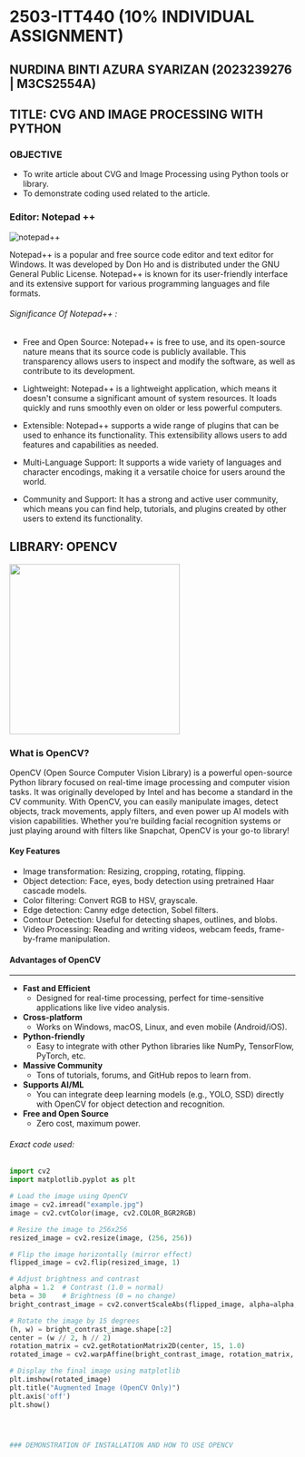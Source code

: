 # 2503-ITT440 (10% INDIVIDUAL ASSIGNMENT)

## NURDINA BINTI AZURA SYARIZAN (2023239276 | M3CS2554A)

## TITLE: CVG AND IMAGE PROCESSING WITH PYTHON


### OBJECTIVE
- To write article about CVG and Image Processing using Python tools or library.
- To demonstrate coding used related to the article.

### Editor: Notepad ++


![notepad++](https://github.com/----)

Notepad++ is a popular and free source code editor and text editor for Windows. It was developed by Don Ho and is distributed under the GNU General Public License. Notepad++ is known for its user-friendly interface and its extensive support for various programming languages and file formats.


###### Significance Of Notepad++ :

- Free and Open Source: Notepad++ is free to use, and its open-source nature means that its source code is publicly available. This transparency allows users to inspect and modify the software, as well as contribute to its development.

- Lightweight: Notepad++ is a lightweight application, which means it doesn't consume a significant amount of system resources. It loads quickly and runs smoothly even on older or less powerful computers.

- Extensible: Notepad++ supports a wide range of plugins that can be used to enhance its functionality. This extensibility allows users to add features and capabilities as needed.

- Multi-Language Support: It supports a wide variety of languages and character encodings, making it a versatile choice for users around the world.

- Community and Support: It has a strong and active user community, which means you can find help, tutorials, and plugins created by other users to extend its functionality.


## LIBRARY: OPENCV
<img src="https://github.com/user-attachments/assets/9b29b3a7-4590-42b1-b614-acf8f2a770ab" width="300" />


### What is OpenCV?

OpenCV (Open Source Computer Vision Library) is a powerful open-source Python library focused on real-time image processing and computer vision tasks. It was originally developed by Intel and has become a standard in the CV community.
With OpenCV, you can easily manipulate images, detect objects, track movements, apply filters, and even power up AI models with vision capabilities. Whether you're building facial recognition systems or just playing around with filters like Snapchat, OpenCV is your go-to library!

#### Key Features
- Image transformation: Resizing, cropping, rotating, flipping.
- Object detection: Face, eyes, body detection using pretrained Haar cascade models.
- Color filtering: Convert RGB to HSV, grayscale.
- Edge detection: Canny edge detection, Sobel filters.
- Contour Detection: Useful for detecting shapes, outlines, and blobs.
- Video Processing: Reading and writing videos, webcam feeds, frame-by-frame manipulation.

#### Advantages of OpenCV
***
* __Fast and Efficient__
	* Designed for real-time processing, perfect for time-sensitive applications like live video analysis.
* __Cross-platform__
	* Works on Windows, macOS, Linux, and even mobile (Android/iOS).
* __Python-friendly__
	* Easy to integrate with other Python libraries like NumPy, TensorFlow, PyTorch, etc.
* __Massive Community__
	* Tons of tutorials, forums, and GitHub repos to learn from.
* __Supports AI/ML__
	* You can integrate deep learning models (e.g., YOLO, SSD) directly with OpenCV for object detection and recognition.
* __Free and Open Source__
	* Zero cost, maximum power.

###### Exact code used:
```py
import cv2
import matplotlib.pyplot as plt

# Load the image using OpenCV
image = cv2.imread("example.jpg")
image = cv2.cvtColor(image, cv2.COLOR_BGR2RGB)

# Resize the image to 256x256
resized_image = cv2.resize(image, (256, 256))

# Flip the image horizontally (mirror effect)
flipped_image = cv2.flip(resized_image, 1)

# Adjust brightness and contrast
alpha = 1.2  # Contrast (1.0 = normal)
beta = 30    # Brightness (0 = no change)
bright_contrast_image = cv2.convertScaleAbs(flipped_image, alpha=alpha, beta=beta)

# Rotate the image by 15 degrees
(h, w) = bright_contrast_image.shape[:2]
center = (w // 2, h // 2)
rotation_matrix = cv2.getRotationMatrix2D(center, 15, 1.0)
rotated_image = cv2.warpAffine(bright_contrast_image, rotation_matrix, (w, h))

# Display the final image using matplotlib
plt.imshow(rotated_image)
plt.title("Augmented Image (OpenCV Only)")
plt.axis('off')
plt.show()




### DEMONSTRATION OF INSTALLATION AND HOW TO USE OPENCV


